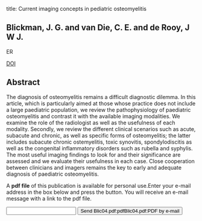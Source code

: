 title: Current imaging concepts in pediatric osteomyelitis

## Blickman, J. G. and van Die, C. E. and de Rooy, J W J.
ER

<a href="https://doi.org/10.1007/s00330-003-2032-3">DOI</a>

## Abstract
The diagnosis of osteomyelitis remains a difficult diagnostic dilemma. In this article, which is particularly aimed at those whose practice does not include a large paediatric population, we review the pathophysiology of paediatric osteomyelitis and contrast it with the available imaging modalities. We examine the role of the radiologist as well as the usefulness of each modality. Secondly, we review the different clinical scenarios such as acute, subacute and chronic, as well as specific forms of osteomyelitis; the latter includes subacute chronic ostemyelitis, toxic synovitis, spondylodiscitis as well as the congenital inflammatory disorders such as rubella and syphylis. The most useful imaging findings to look for and their significance are assessed and we evaluate their usefulness in each case. Close cooperation between clinicians and imagers remains the key to early and adequate diagnosis of paediatric osteomyelitis.

A <b>pdf file</b> of this publication is available for personal use.Enter your e-mail address in the box below and press the button. You will receive an e-mail message with a link to the pdf file.
<form action="sender.php">  <input type="text" name="email">  <input type="submit" value="Send Blic04.pdf:pdfBlic04.pdf:PDF by e-mail"></form>